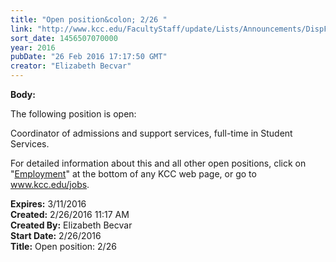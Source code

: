 ```yaml
---
title: "​Open position&colon; 2/26 "
link: "http://www.kcc.edu/FacultyStaff/update/Lists/Announcements/DispForm.aspx?ID=2169"
sort_date: 1456507070000
year: 2016
pubDate: "26 Feb 2016 17:17:50 GMT"
creator: "Elizabeth Becvar"
---
```


<div><b>Body:</b> <div class="ExternalClassA24909307780428FA4339036CBB8F038"><p>​​The following position is open: </p>
<p>Coordinator of admissions and support services, full-time in Student Services.</p>
<p>For detailed information about this and all other open positions, click on &quot;<a href="/FacultyStaff/departments/hr/jobs/Pages/default.aspx">Employment</a>&quot; at the bottom of any KCC web page, or go to <a href="/jobs">www.kcc.edu/jobs</a>.</p></div></div>
<div><b>Expires:</b> 3/11/2016</div>
<div><b>Created:</b> 2/26/2016 11:17 AM</div>
<div><b>Created By:</b> Elizabeth Becvar</div>
<div><b>Start Date:</b> 2/26/2016</div>
<div><b>Title:</b> ​Open position: 2/26 </div>
